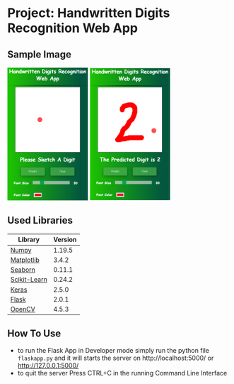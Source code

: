 # Project: Handwritten Digits Recognition Web App

## Sample Image
<img src='Images/sample.png' height=300 img/>
<img src='Images/sample2.png' height=300 img/>

## Used Libraries
|Library|Version|
|---|---|
|[Numpy](https://numpy.org/)           |1.19.5|
|[Matplotlib](https://matplotlib.org/)      |3.4.2|
|[Seaborn](https://seaborn.pydata.org/)         |0.11.1|
|[Scikit-Learn](https://scikit-learn.org/stable/)    |0.24.2|
|[Keras](https://keras.io/)           |2.5.0|
|[Flask](https://flask.palletsprojects.com/en/2.0.x/)           |2.0.1|
|[OpenCV](https://opencv.org/)          |4.5.3|

## How To Use

* to run the Flask App in Developer mode simply run the python file `flaskapp.py` and it will starts the server on http://localhost:5000/ or http://127.0.0.1:5000/
* to quit the server Press CTRL+C in the running Command Line Interface